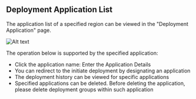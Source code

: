 ## Deployment Application List

The application list of a specified region can be viewed in the "Deployment Application" page.

![Alt text](https://github.com/jdcloudcom/cn/blob/edit/image/CodeDeploy/Ch/Oper-1%EF%BC%88Ch%EF%BC%89.png)

The operation below is supported by the specified application:

- Click the application name: Enter the Application Details
- You can redirect to the initiate deployment by designating an application
- The deployment history can be viewed for specific applications
- Specified applications can be deleted. Before deleting the application, please delete deployment groups within such application
